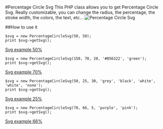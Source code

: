 #Percentage Circle Svg
This PHP class allows you to get Percentage Circle Svg. Really customizable, you can change the radius, the percentage, the stroke width, the colors, the text, etc...
![Percentage Circle Svg](https://www.drupal.org/files/project-images/percentage_circle_svg.png)

##How to use it
```
$svg = new PercentageCircleSvg(50, 50);
print $svg->getSvg();
```
[Svg example 50%](https://github.com/geberele/PercentageCircleSvg/blob/master/images/example_50.svg)

```
$svg = new PercentageCircleSvg(150, 70, 20, '#056322', 'green');
print $svg->getSvg();
```
[Svg example 70%](https://github.com/geberele/PercentageCircleSvg/blob/master/images/example_70.svg)

```
$svg = new PercentageCircleSvg(50, 25, 30, 'grey', 'black', 'white', 'white', 'none');
print $svg->getSvg();
```
[Svg example 25%](https://github.com/geberele/PercentageCircleSvg/blob/master/images/example_25.svg)

```
$svg = new PercentageCircleSvg(70, 66, 5, 'purple', 'pink');
print $svg->getSvg();
```
[Svg example 66%](https://github.com/geberele/PercentageCircleSvg/blob/master/images/example_66.svg)

